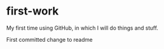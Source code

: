 # first-work
My first time using GitHub, in which I will do things and stuff.

First committed change to readme
